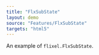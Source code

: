 ```yaml
---
title: "FlxSubState"
layout: demo
source: "Features/FlxSubState"
targets: "html5"
---
```


An example of `flixel.FlxSubState`.
